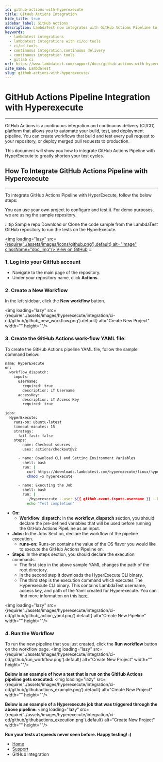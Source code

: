 ```yaml
---
id: github-actions-with-hyperexecute
title: GitHub Actions Integration
hide_title: true
sidebar_label: GitHub Actions
description: LambdaTest now integrates with GitHub Actions Pipeline to boost your go-to market delivery. Perform automated cross browser testing with LambdaTest to ensure your development code renders seamlessly through an online Selenium grid providing 3000+ real browsers running through machines.
keywords:
  - lambdatest integrations
  - lambdatest integrations with ci/cd tools
  - ci/cd tools
  - continuous integration,continuous delivery
  - continuous integration tools
  - gitlab ci
url: https://www.lambdatest.com/support/docs/github-actions-with-hyperexecute/
site_name: LambdaTest
slug: github-actions-with-hyperexecute/
---
```


<script type="application/ld+json"
      dangerouslySetInnerHTML={{ __html: JSON.stringify({
       "@context": "https://schema.org",
        "@type": "BreadcrumbList",
        "itemListElement": [{
          "@type": "ListItem",
          "position": 1,
          "name": "LambdaTest",
          "item": "https://www.lambdatest.com"
        },{
          "@type": "ListItem",
          "position": 2,
          "name": "Support",
          "item": "https://www.lambdatest.com/support/docs/"
        },{
          "@type": "ListItem",
          "position": 3,
          "name": "GitHub Actions Pipeline Integration",
          "item": "https://www.lambdatest.com/support/docs/github-actions-with-hyperexecute/"
        }]
      })
    }}
></script>

# GitHub Actions Pipeline Integration with Hyperexecute
* * *

GitHub Actions is a continuous integration and continuous delivery (CI/CD) platform that allows you to automate your build, test, and deployment pipeline. You can create workflows that build and test every pull request to your repository, or deploy merged pull requests to production.

This document will show you how to integrate GitHub Actions Pipeline with HyperExecute to greatly shorten your test cycles.

## How To Integrate GitHub Actions Pipeline with Hyperexecute

***

To integrate GitHub Actions Pipeline with HyperExecute, follow the below steps: 

You can use your own project to configure and test it. For demo purposes, we are using the sample repository.

:::tip Sample repo
Download or Clone the code sample from the LambdaTest GitHub repository to run the tests on the HyperExecute.

<a href="https://github.com/LambdaTest/hyp-ci-cd-integration-sample/tree/main" className="github__anchor"><img loading="lazy" src={require('../assets/images/icons/github.png').default} alt="Image" className="doc_img"/> View on GitHub</a>
:::

### 1. Log into your GitHub account
-  Navigate to the main page of the repository.
-  Under your repository name, click  **Actions**.

### 2. Create a New Workflow
In the left sidebar, click the **New workflow** button. 
 
<img loading="lazy" src={require('../assets/images/hyperexecute/integration/ci-cd/github/github_new_workflow.png').default} alt="Create New Project" width="" height=""/>

### 3. Create the GitHub Actions work-flow YAML file:

To create the GitHub Actions pipeline YAML file, follow the sample command below:

```bash
name: HyperExecute
on:
  workflow_dispatch:
    inputs:
      username:
        required: true
        description: LT Username
      accessKey:
        description: LT Access Key
        required: true
        
jobs:
  HyperExecute:
    runs-on: ubuntu-latest
    timeout-minutes: 15
    strategy:
      fail-fast: false
    steps:
      - name: Checkout sources
        uses: actions/checkout@v2

      - name: Download CLI and Setting Environment Variables
        shell: bash
        run: |
          curl https://downloads.lambdatest.com/hyperexecute/linux/hyperexecute -o hyperexecute
          chmod +x hyperexecute
      
      - name: Executing the Job
        shell: bash
        run: |
          ./hyperexecute --user ${{ github.event.inputs.username }} --key ${{ github.event.inputs.accessKey }} --download-artifacts --config yaml/autosplit_linux.yaml
          echo "Test completion"
```
- **On:**
  - **Workflow_dispatch:** In the **workflow_dispatch** section, you should declare the pre-defined variables that will be used before running the GitHub Actions PipeLine as an input. 
- **Jobs:**
 In the Jobs Section, declare the workflow of the pipeline execution. 
  - **runs-on**: Runs-on contains the value of the OS flavor you would like to execute the GitHub Actions Pipeline on.
- **Steps**:
In the steps section, you should declare the execution commands.  
  - The first step in the above sample YAML changes the path of the root directory.
  - In the second step it downloads the HyperExecute CLI binary. 
  - The third step is the execution command which executes The Hyperexecute CLI binary. This contains LambdaTest username, access key, and path of the Yaml created for Hyperexecute. You can find more information on this [here.](https://www.lambdatest.com/support/docs/hyperexecute-cli-run-tests-on-hyperexecute-grid/)



<img loading="lazy" src={require('../assets/images/hyperexecute/integration/ci-cd/github/github_action_yaml.png').default} alt="Create New Pipeline" width="" height=""/>

### 4. Run the Workflow
To run the new pipeline that you just created, click the **Run workflow** button on the workflow page.
<img loading="lazy" src={require('../assets/images/hyperexecute/integration/ci-cd/github/run_workflow.png').default} alt="Create New Project" width="" height=""/>

<p></p>

**Below is an example of how a test that is run on the GitHub Actions pipeline gets executed:**
<img loading="lazy" src={require('../assets/images/hyperexecute/integration/ci-cd/github/githubactions_example.png').default} alt="Create New Project" width="" height=""/>

<p></p>

**Below is an example of a Hyperexecute job that was triggered through the above pipeline:**
<img loading="lazy" src={require('../assets/images/hyperexecute/integration/ci-cd/github/githubactions_execution.png').default} alt="Create New Project" width="" height=""/>

>
**Run your tests at speeds never seen before. Happy testing! :)**

<nav aria-label="breadcrumbs">
  <ul className="breadcrumbs">
    <li className="breadcrumbs__item">
      <a className="breadcrumbs__link" href="https://www.lambdatest.com">
        Home
      </a>
    </li>
    <li className="breadcrumbs__item">
      <a className="breadcrumbs__link" target="_self" href="https://www.lambdatest.com/support/docs/">
        Support
      </a>
    </li>
    <li className="breadcrumbs__item breadcrumbs__item--active">
      <span className="breadcrumbs__link">
        GitHub Integration
      </span>
    </li>
  </ul>
</nav>